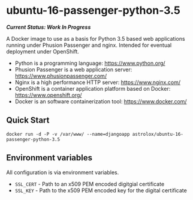 # ubuntu-16-passenger-python-3.5

**_Current Status: Work In Progress_**

A Docker image to use as a basis for Python 3.5 based web applications running under Phusion Passenger and nginx. Intended for eventual deployment under OpenShift.

* Python is a programming language: https://www.python.org/
* Phusion Passenger is a web application server: https://www.phusionpassenger.com/
* Nginx is a high performance HTTP server: https://www.nginx.com/
* OpenShift is a container application platform based on Docker: https://www.openshift.org/
* Docker is an software containerization tool: https://www.docker.com/

## Quick Start

```
docker run -d -P -v /var/www/ --name=djangoapp astrolox/ubuntu-16-passenger-python-3.5
```

## Environment variables

All configuration is via environment variables.

* ``SSL_CERT`` - Path to an x509 PEM encoded digitgial certificate
* ``SSL_KEY`` - Path to the x509 PEM encoded key for the digital certificate
